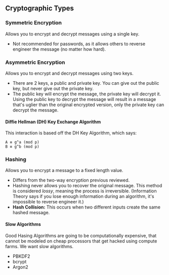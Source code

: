 ## Cryptographic Types

### Symmetric Encryption
Allows you to encrypt and decrypt messages using a single key. 

- Not recommended for passwords, as it allows others to reverse engineer the message (no matter how hard). 

### Asymmetric Encryption
Allows you to encrypt and decrypt messages using two keys.

- There are 2 keys, a public and private key. You can give out the public key, but never give out the private key.
- The public key will encrypt the message, the private key will decrypt it. Using the public key to decrypt the message will result in a message that's uglier than the original encrypted version, only the private key can decrypt the message.

#### Diffie Hellman (DH) Key Exchange Algorithm
This interaction is based off the DH Key Algorithm, which says:

```
A ≡ g^a (mod p)
B ≡ g^b (mod p)
```


### Hashing
Allows you to encrypt a message to a fixed length value. 

- Differs from the two-way encryption previous reviewed. 
- Hashing never allows you to recover the original message. This method is considered _lossy_, meaning the process is irreversible. (Information Theory says if you lose enough information during an algorithm, it's impossible to reverse engineer it.)
- **Hash Collision:** This occurs when two different inputs create the same hashed message. 

#### Slow Algorithms
Good Hasing Algorithms are going to be computationally expensive, that cannot be modeled on cheap processors that get hacked using compute farms. We want slow algorithms. 

- PBKDF2
- bcrypt
- Argon2



